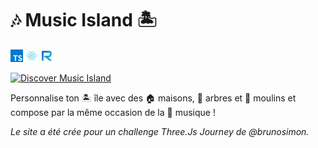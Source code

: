 # 🎶 Music Island 🏝️

<code><img height="20" alt="typescript" src="https://raw.githubusercontent.com/github/explore/80688e429a7d4ef2fca1e82350fe8e3517d3494d/topics/typescript/typescript.png"></code>
<code><img height="20" alt="react" src="https://raw.githubusercontent.com/github/explore/80688e429a7d4ef2fca1e82350fe8e3517d3494d/topics/react/react.png"></code>
<code><img height="20" alt="reactronica" src="data:image/png;base64,iVBORw0KGgoAAAANSUhEUgAAABwAAAAcCAMAAABF0y+mAAAAUVBMVEVHcExASdI+TdE4WNErcNEeidEQpNEQotE3WdExZtEsbtEpdNElfNEghdEdjNEakNEWmNESn9EPpdEPptEakdESoNEPptEPptEPptEPpdEPptFuT3ARAAAAG3RSTlMALNPk4eChJP////////////9V/w16wOHoyjl3dsmlAAAAtklEQVR4AbTQBQ7DQAxE0SmFeTn3P2hHlpy6KOwX6y0a/+t0vrCrdJOqGtqlYW3bdf0wjOM0z8u6boofzDmv+MFcUKTBmzZiVOQ+2GqDtB/I+74ibYBtM0h7xmReSxvha23LjumMaCPCIv/TKijy70RDLkGjzQjWKhzRFmylZIFcBY9HtAUMUXSHjbZCqkSDRZoDY8FeKdGcGQ4rOKI5O1eWjzc5i/DZ2QnllBJMMbG830ezBA0AKVgTb5KfouMAAAAASUVORK5CYII="></code>

[![Discover Music Island](public/music-island.gif)](https://music-island.romubuntu.dev)

Personnalise ton 🏝️ île avec des 🏠 maisons, 🌲 arbres et 🎡 moulins et compose par la même occasion de la 🎵 musique !

*Le site a été crée pour un challenge Three.Js Journey de @brunosimon.*


